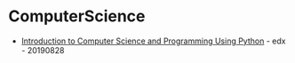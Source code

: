 # ComputerScience

* [Introduction to Computer Science and Programming Using Python](https://www.edx.org/course/6-00-1x-introduction-to-computer-science-and-programming-using-python-3?track=inlinebanner) - edx - 20190828
